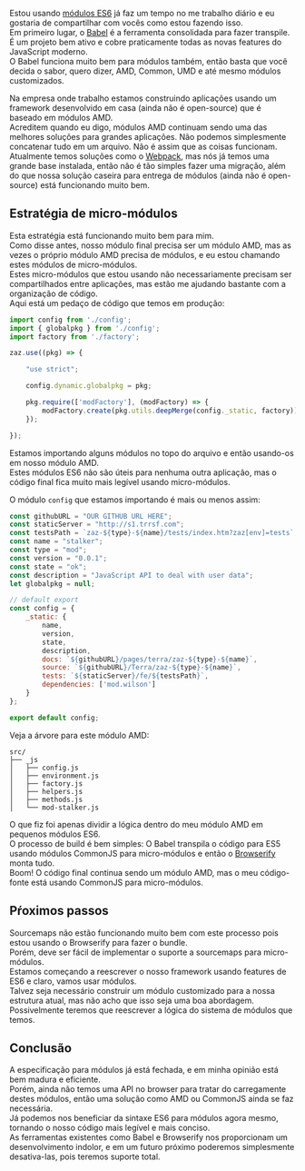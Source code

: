 <!--
layout: post
title: Como estou usando módulos es6 em produção
date: 2015-05-08T04:51:30.117Z
comments: true
published: true
keywords: modules
description: Post sobre como estpu usando módulos es6 em produção
categories: modules
authorName: Jaydson Gomes
authorLink: http://twitter.com/jaydson
authorDescription: JavaScript enthusiast - FrontEnd Engineer at Terra Networks - BrazilJS and RSJS curator
authorPicture: https://pbs.twimg.com/profile_images/453720347620032512/UM2nE21c_400x400.jpeg
-->
Estou usando [módulos ES6](/categories/modules/) já faz um tempo no me trabalho diário e eu gostaria de compartilhar com vocês como estou fazendo isso.  
Em primeiro lugar, o [Babel](https://babeljs.io/) é a ferramenta consolidada para fazer transpile. É um projeto bem ativo e cobre praticamente todas as novas features do JavaScript moderno.  
O Babel funciona muito bem para módulos também, então basta que você decida o sabor, quero dizer, AMD, Common, UMD e até mesmo módulos customizados.  
<!--more-->
Na empresa onde trabalho estamos construindo aplicações usando um framework desenvolvido em casa (ainda não é open-source) que é baseado em módulos AMD.  
Acreditem quando eu digo, módulos AMD continuam sendo uma das melhores soluções para grandes aplicações. Não podemos simplesmente concatenar tudo em um arquivo. Não é assim que as coisas funcionam.  
Atualmente temos soluções como o [Webpack](http://webpack.github.io/), mas nós já temos uma grande base instalada, então não é tão simples fazer uma migração, além do que nossa solução caseira para entrega de módulos (ainda não é open-source) está funcionando muito bem.  

## Estratégia de micro-módulos
Esta estratégia está funcionando muito bem para mim.  
Como disse antes, nosso módulo final precisa ser um módulo AMD, mas as vezes o próprio módulo AMD precisa de módulos, e eu estou chamando estes módulos de micro-módulos.  
Estes micro-módulos que estou usando não necessariamente precisam ser compartilhados entre aplicações, mas estão me ajudando bastante com a organização de código.  
Aqui está um pedaço de código que temos em produção:  
```javascript
import config from './config';
import { globalpkg } from './config';
import factory from './factory';

zaz.use((pkg) => {

    "use strict";

    config.dynamic.globalpkg = pkg;

    pkg.require(['modFactory'], (modFactory) => {
        modFactory.create(pkg.utils.deepMerge(config._static, factory));
    });

});
```
Estamos importando alguns módulos no topo do arquivo e então usando-os em nosso módulo AMD.  
Estes módulos ES6 não são úteis para nenhuma outra aplicação, mas o código final fica muito mais legível usando micro-módulos.  

O módulo `config` que estamos importando é mais ou menos assim:  
```javascript
const githubURL = "OUR GITHUB URL HERE";
const staticServer = "http://s1.trrsf.com";
const testsPath = `zaz-${type}-${name}/tests/index.htm?zaz[env]=tests`;
const name = "stalker";
const type = "mod";
const version = "0.0.1";
const state = "ok";
const description = "JavaScript API to deal with user data";
let globalpkg = null;

// default export 
const config = {
	_static: {
		name,
	    version,
	    state,
	    description,
	    docs: `${githubURL}/pages/terra/zaz-${type}-${name}`,
	    source: `${githubURL}/Terra/zaz-${type}-${name}`,
	    tests: `${staticServer}/fe/${testsPath}`,
	    dependencies: ['mod.wilson']
	}
};

export default config;
```

Veja a árvore para este módulo AMD:  
```
src/
├── _js
│   ├── config.js
│   ├── environment.js
│   ├── factory.js
│   ├── helpers.js
│   ├── methods.js
│   └── mod-stalker.js
```
O que fiz foi apenas dividir a lógica dentro do meu módulo AMD em pequenos módulos ES6.  
O processo de build é bem simples: O Babel transpila o código para ES5 usando módulos CommonJS para micro-módulos e então o [Browserify](http://browserify.org/) monta tudo.  
Boom! O código final continua sendo um módulo AMD, mas o meu código-fonte está usando CommonJS para micro-módulos.    

## Pŕoximos passos
Sourcemaps não estão funcionando muito bem com este processo pois estou usando o Browserify para fazer o bundle.  
Porém, deve ser fácil de implementar o suporte a sourcemaps para micro-módulos.  
Estamos começando a reescrever o nosso framework usando features de ES6 e claro, vamos usar módulos.  
Talvez seja necessário construir um módulo customizado para a nossa estrutura atual, mas não acho que isso seja uma boa abordagem.  
Possivelmente teremos que reescrever a lógica do sistema de módulos que temos.  

## Conclusão
A especificação para módulos já está fechada, e em minha opinião está bem madura e eficiente.  
Porém, ainda não temos uma API no browser para tratar do carregamente destes módulos, então uma solução como AMD ou CommonJS ainda se faz necessária.  
Já podemos nos beneficiar da sintaxe ES6 para módulos agora mesmo, tornando o nosso código mais legível e mais conciso.  
As ferramentas existentes como Babel e Browserify nos proporcionam um desenvolvimento indolor, e em um futuro próximo poderemos simplesmente desativa-las, pois teremos suporte total.  

